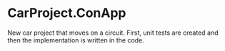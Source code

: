 # CarProject.ConApp

New car project that moves on a circuit. First, unit tests are created and then the implementation is written in the code.
